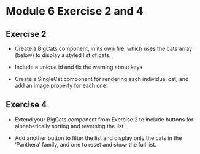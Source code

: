 # Module 6 Exercise 2 and 4

## Exercise 2
- Create a BigCats component, in its own file, which uses
the cats array (below) to display a styled list of cats.

- Include a unique id and fix the warning about keys

- Create a SingleCat component for rendering each
individual cat, and add an image property for each one.

## Exercise 4
- Extend your BigCats component from Exercise 2 to
include buttons for alphabetically sorting and reversing the
list

- Add another button to filter the list and display only the
cats in the ‘Panthera’ family, and one to reset and show
the full list.